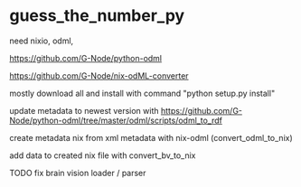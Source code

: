 # guess_the_number_py

need nixio, odml,
 
https://github.com/G-Node/python-odml

https://github.com/G-Node/nix-odML-converter

mostly download all and install with command "python setup.py install"

update metadata to newest version  with https://github.com/G-Node/python-odml/tree/master/odml/scripts/odml_to_rdf 

create metadata nix from xml metadata with nix-odml (convert_odml_to_nix)  

add data to created nix file with convert_bv_to_nix

TODO fix brain vision loader / parser